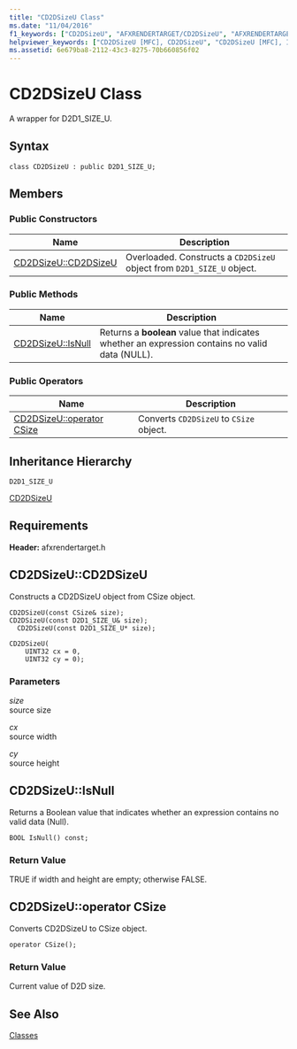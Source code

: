 ```yaml
---
title: "CD2DSizeU Class"
ms.date: "11/04/2016"
f1_keywords: ["CD2DSizeU", "AFXRENDERTARGET/CD2DSizeU", "AFXRENDERTARGET/CD2DSizeU::CD2DSizeU", "AFXRENDERTARGET/CD2DSizeU::IsNull"]
helpviewer_keywords: ["CD2DSizeU [MFC], CD2DSizeU", "CD2DSizeU [MFC], IsNull"]
ms.assetid: 6e679ba8-2112-43c3-8275-70b660856f02
---
```

# CD2DSizeU Class

A wrapper for D2D1_SIZE_U.

## Syntax

```
class CD2DSizeU : public D2D1_SIZE_U;
```

## Members

### Public Constructors

|Name|Description|
|----------|-----------------|
|[CD2DSizeU::CD2DSizeU](#cd2dsizeu)|Overloaded. Constructs a `CD2DSizeU` object from `D2D1_SIZE_U` object.|

### Public Methods

|Name|Description|
|----------|-----------------|
|[CD2DSizeU::IsNull](#isnull)|Returns a **boolean** value that indicates whether an expression contains no valid data (NULL).|

### Public Operators

|Name|Description|
|----------|-----------------|
|[CD2DSizeU::operator CSize](#operator_csize)|Converts `CD2DSizeU` to `CSize` object.|

## Inheritance Hierarchy

`D2D1_SIZE_U`

[CD2DSizeU](../../mfc/reference/cd2dsizeu-class.md)

## Requirements

**Header:** afxrendertarget.h

##  <a name="cd2dsizeu"></a>  CD2DSizeU::CD2DSizeU

Constructs a CD2DSizeU object from CSize object.

```
CD2DSizeU(const CSize& size);
CD2DSizeU(const D2D1_SIZE_U& size);
  CD2DSizeU(const D2D1_SIZE_U* size);

CD2DSizeU(
    UINT32 cx = 0,
    UINT32 cy = 0);
```

### Parameters

*size*<br/>
source size

*cx*<br/>
source width

*cy*<br/>
source height

##  <a name="isnull"></a>  CD2DSizeU::IsNull

Returns a Boolean value that indicates whether an expression contains no valid data (Null).

```
BOOL IsNull() const;
```

### Return Value

TRUE if width and height are empty; otherwise FALSE.

##  <a name="operator_csize"></a>  CD2DSizeU::operator CSize

Converts CD2DSizeU to CSize object.

```
operator CSize();
```

### Return Value

Current value of D2D size.

## See Also

[Classes](../../mfc/reference/mfc-classes.md)
